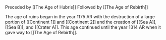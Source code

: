 Preceded by [[The Age of Hubris]]
Followed by [[The Age of Rebirth]]

The age of ruins began in the year 1175 AR with the destruction of a large portion of [[Continent 1]] and [[Continent 2]] and the creation of [[Sea A]], [[Sea B]], and [[Crater A]]. This age continued until the year 1314 AR when it gave way to [[The Age of Rebirth]].